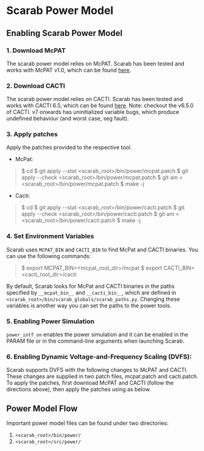 # Scarab Power Model

## Enabling Scarab Power Model
### 1. Download McPAT
The scarab power model relies on McPAT. Scarab has been tested and works with McPAT v1.0, which
can be found [here](https://github.com/HewlettPackard/mcpat).

### 2. Download CACTI
The scarab power model relies on CACTI. Scarab has been tested and works with CACTI 6.5, which
can be found [here](https://github.com/HewlettPackard/cacti).
Note: checkout the v6.5.0 of CACTI. v7 onwards has uninitialized variable bugs,
which produce undefined behaviour (and worst case, seg fault).

### 3. Apply patches
Apply the patches provided to the respective tool.

* McPat:

>$ cd <mcpat>
>$ git apply --stat <scarab\_root>/bin/power/mcpat.patch
>$ git apply --check <scarab\_root>/bin/power/mcpat.patch
>$ git am < <scarab\_root>/bin/power/mcpat.patch
>$ make -j

* Cacti:

>$ cd <cacti>
>$ git apply --stat <scarab\_root>/bin/power/cacti.patch
>$ git apply --check <scarab\_root>/bin/power/cacti.patch
>$ git am < <scarab\_root>/bin/power/cacti.patch
>$ make -j

### 4. Set Environment Variables
Scarab uses ```MCPAT_BIN``` and ```CACTI_BIN``` to find McPat and CACTI binaries. You can use the following commands:
>$ export MCPAT\_BIN=<mcpat\_root\_dir>/mcpat
>$ export CACTI\_BIN=<cacti\_root\_dir>/cacti

By default, Scarab looks for McPat and CACTI binaries in the paths specified by ```__mcpat_bin__``` and ```__cacti_bin__```, which are defined in ```<scarab_root>/bin/scarab_globals/scarab_paths.py```. Changing these variables is another way you can set the paths to the power tools.

### 5. Enabling Power Simulation
```power_intf_on``` enables the power simulation and it can be enabled in the PARAM file or in the command-line arguments when launching Scarab.


### 6. Enabling Dynamic Voltage-and-Frequency Scaling (DVFS):
Scarab supports DVFS with the following changes to McPAT and CACTI. These changes are supplied in two patch files, mcpat.patch and cacti.patch. To apply the patches, first download McPAT and CACTI (follow the directions above), then apply the patches using as below.


## Power Model Flow
Important power model files can be found under two directories:
1. ```<scarab_root>/bin/power/```
2. ```<scarab_root>/src/power/```
